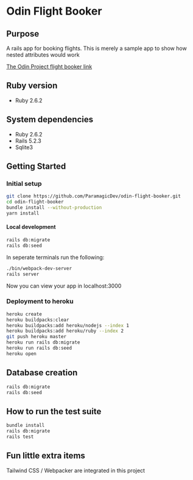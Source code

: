 # Odin Flight Booker

## Purpose

A rails app for booking flights.
This is merely a sample app to show how nested attributes would work

[The Odin Project flight
booker link](https://www.theodinproject.com/courses/ruby-on-rails/lessons/building-advanced-forms?ref=lnav#assignment)

## Ruby version

- Ruby 2.6.2

## System dependencies

- Ruby 2.6.2
- Rails 5.2.3
- Sqlite3

## Getting Started

### Initial setup

```bash
git clone https://github.com/ParamagicDev/odin-flight-booker.git
cd odin-flight-booker
bundle install --without-production
yarn install
```

#### Local development

```bash
rails db:migrate
rails db:seed
```

In seperate terminals run the following:

```bash
./bin/webpack-dev-server
rails server
```

Now you can view your app in localhost:3000

### Deployment to heroku

```bash
heroku create
heroku buildpacks:clear
heroku buildpacks:add heroku/nodejs --index 1
heroku buildpacks:add heroku/ruby --index 2
git push heroku master
heroku run rails db:migrate
heroku run rails db:seed
heroku open
```

## Database creation

```bash
rails db:migrate
rails db:seed
```

## How to run the test suite
```bash
bundle install
rails db:migrate
rails test
```

## Fun little extra items

Tailwind CSS / Webpacker are integrated in this project
